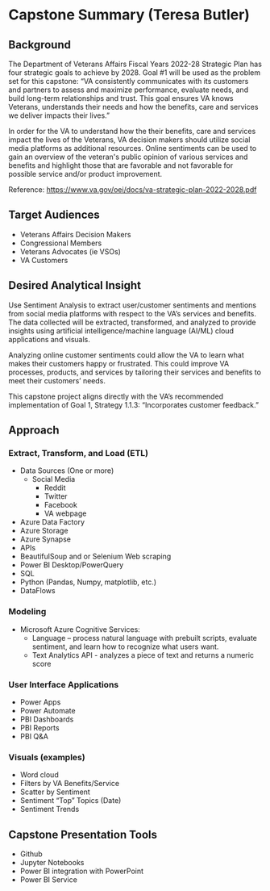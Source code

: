 # Capstone Summary (Teresa Butler)
## Background
The Department of Veterans Affairs Fiscal Years 2022-28 Strategic Plan has four strategic goals to achieve by 2028.  Goal #1 will be used as the problem set for this capstone: “VA consistently communicates with its customers and partners to assess and maximize performance, evaluate needs, and build long-term relationships and trust.  This goal ensures VA knows Veterans, understands their needs and how the benefits, care and services we deliver impacts their lives.”  

In order for the VA to understand how the their benefits, care and services impact the lives of the Veterans, VA decision makers should utilize social media platforms as additional resources.  Online sentiments can be used to gain an overview of the veteran's public opinion of various services and benefits and highlight those that are favorable and not favorable for possible service and/or product improvement.  

Reference:  https://www.va.gov/oei/docs/va-strategic-plan-2022-2028.pdf 

## Target Audiences
- Veterans Affairs Decision Makers
- Congressional Members
- Veterans Advocates (ie VSOs)
- VA Customers

## Desired Analytical Insight
Use Sentiment Analysis to extract user/customer sentiments and mentions from social media platforms with respect to the VA’s services and benefits.  The data collected will be extracted, transformed, and analyzed to provide insights using artificial intelligence/machine language (AI/ML) cloud applications and visuals. 

Analyzing online customer sentiments could allow the VA to learn what makes their customers happy or frustrated.  This could improve VA processes, products, and services by tailoring their services and benefits to meet their customers’ needs.  

This capstone project aligns directly with the VA’s recommended implementation of Goal 1, Strategy 1.1.3:  “Incorporates customer feedback.” 

## Approach
### Extract, Transform, and Load (ETL)
- Data Sources (One or more)
    - Social Media
        - Reddit
        - Twitter
        - Facebook
        - VA webpage
- Azure Data Factory
- Azure Storage
- Azure Synapse
- APIs
- BeautifulSoup and or Selenium Web scraping
- Power BI Desktop/PowerQuery
- SQL
- Python (Pandas, Numpy, matplotlib, etc.)
- DataFlows 

### Modeling
- Microsoft Azure Cognitive Services: 
    - Language – process natural language with prebuilt scripts, evaluate sentiment, and learn how to recognize what users want.
    - Text Analytics API - analyzes a piece of text and returns a numeric score

### User Interface Applications
- Power Apps
- Power Automate
- PBI Dashboards
- PBI Reports 
- PBI Q&A

### Visuals (examples)
- Word cloud
- Filters by VA Benefits/Service
- Scatter by Sentiment
- Sentiment “Top” Topics (Date)
- Sentiment Trends

## Capstone Presentation Tools
- Github
- Jupyter Notebooks
- Power BI integration with PowerPoint
- Power BI Service

